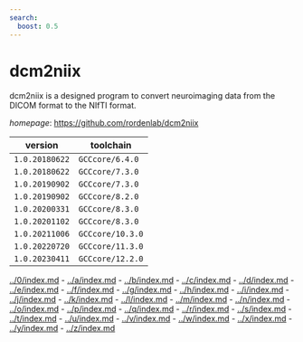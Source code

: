 ```yaml
---
search:
  boost: 0.5
---
```

# dcm2niix

dcm2niix is a designed program to convert neuroimaging data from the   DICOM format to the NIfTI format.

*homepage*: <https://github.com/rordenlab/dcm2niix>

version | toolchain
--------|----------
``1.0.20180622`` | ``GCCcore/6.4.0``
``1.0.20180622`` | ``GCCcore/7.3.0``
``1.0.20190902`` | ``GCCcore/7.3.0``
``1.0.20190902`` | ``GCCcore/8.2.0``
``1.0.20200331`` | ``GCCcore/8.3.0``
``1.0.20201102`` | ``GCCcore/8.3.0``
``1.0.20211006`` | ``GCCcore/10.3.0``
``1.0.20220720`` | ``GCCcore/11.3.0``
``1.0.20230411`` | ``GCCcore/12.2.0``

[../0/index.md](0) - [../a/index.md](a) - [../b/index.md](b) - [../c/index.md](c) - [../d/index.md](d) - [../e/index.md](e) - [../f/index.md](f) - [../g/index.md](g) - [../h/index.md](h) - [../i/index.md](i) - [../j/index.md](j) - [../k/index.md](k) - [../l/index.md](l) - [../m/index.md](m) - [../n/index.md](n) - [../o/index.md](o) - [../p/index.md](p) - [../q/index.md](q) - [../r/index.md](r) - [../s/index.md](s) - [../t/index.md](t) - [../u/index.md](u) - [../v/index.md](v) - [../w/index.md](w) - [../x/index.md](x) - [../y/index.md](y) - [../z/index.md](z)

